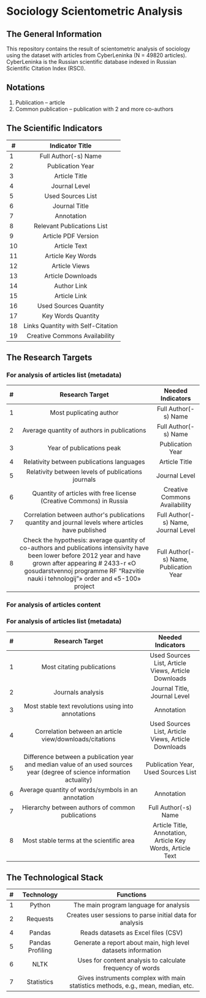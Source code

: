 # Sociology Scientometric Analysis

## The General Information
This repository contains the result of scientometric analysis of sociology using the dataset with articles from CyberLeninka (N = 49820 articles). CyberLeninka is the Russian scientific database indexed in Russian Scientific Citation Index (RSCI).

## Notations
1. Publication – article
1. Common publication – publication with 2 and more co-authors

## The Scientific Indicators
| # | Indicator Title                    |
| - |:----------------------------------:|
| 1 | Full Author(-s) Name               |
| 2 | Publication Year                   |
| 3 | Article Title                      |
| 4 | Journal Level                      |
| 5 | Used Sources List                  |
| 6 | Journal Title                      |
| 7 | Annotation                         |
| 8 | Relevant Publications List         |
| 9 | Article PDF Version                |
| 10 | Article Text                      |
| 11 | Article Key Words                 |
| 12 | Article Views                     |
| 13 | Article Downloads                 |
| 14 | Author Link                       |
| 15 | Article Link                      |
| 16 | Used Sources Quantity             |
| 17 | Key Words Quantity                |
| 18 | Links Quantity with Self-Citation |
| 19 | Creative Commons Availability     |

## The Research Targets
### For analysis of articles list (metadata)
| # | Research Target | Needed Indicators |
| - |:---------------:|:-----------------:|
| 1 | Most puplicating author | Full Author(-s) Name |
| 2 | Average quantity of authors in publications | Full Author(-s) Name |
| 3 | Year of publications peak | Publication Year |
| 4 | Relativity between publications languages | Article Title |
| 5 | Relativity between levels of publications journals | Journal Level |
| 6 | Quantity of articles with free license (Creative Commons) in Russia | Creative Commons Availability |
| 7 | Correlation between author's publications quantity and journal levels where articles have published | Full Author(-s) Name, Journal Level |
| 8 | Check the hypothesis: average quantity of co-authors and publications intensivity have been lower before 2012 year and have grown after appearing # 2433-r «O gosudarstvennoj programme RF “Razvitie nauki i tehnologij”» order and «5-100» project | Full Author(-s) Name, Publication Year |

### For analysis of articles content
### For analysis of articles list (metadata)
| # | Research Target | Needed Indicators |
| - |:---------------:|:-----------------:|
| 1 | Most citating publications | Used Sources List, Article Views, Article Downloads |
| 2 | Journals analysis | Journal Title, Journal Level |
| 3 | Most stable text revolutions using into annotations | Annotation |
| 4 | Correlation between an article view/downloads/citations | Used Sources List, Article Views, Article Downloads |
| 5 | Difference between a publication year and median value of an used sources year (degree of science information actuality) | Publication Year, Used Sources List |
| 6 | Average quantity of words/symbols in an annotation | Annotation |
| 7 | Hierarchy between authors of common publications | Full Author(-s) Name |
| 8 | Most stable terms at the scientific area | Article Title, Annotation, Article Key Words, Article Text |

## The Technological Stack
| # | Technology       | Functions                                                                       |
| - |:----------------:|:-------------------------------------------------------------------------------:|
| 1 | Python           | The main program language for analysis                                          |
| 2 | Requests         | Creates user sessions to parse initial data for analysis                        |
| 4 | Pandas           | Reads datasets as Excel files (CSV)                                             |
| 5 | Pandas Profiling | Generate a report about main, high level datasets information                   |
| 6 | NLTK             | Uses for content analysis to calculate frequency of words                       |
| 7 | Statistics       | Gives instruments complex with main statistics methods, e.g., mean, median, etc.|
